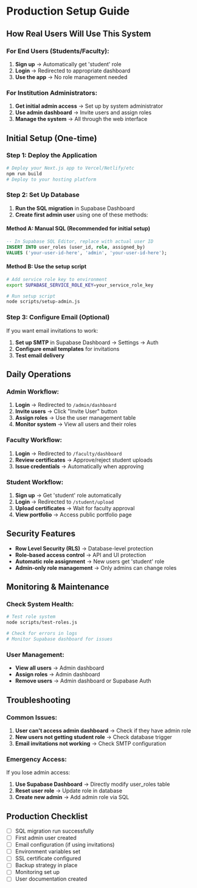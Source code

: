 # Production Setup Guide

## How Real Users Will Use This System

### **For End Users (Students/Faculty):**
1. **Sign up** → Automatically get 'student' role
2. **Login** → Redirected to appropriate dashboard
3. **Use the app** → No role management needed

### **For Institution Administrators:**
1. **Get initial admin access** → Set up by system administrator
2. **Use admin dashboard** → Invite users and assign roles
3. **Manage the system** → All through the web interface

## Initial Setup (One-time)

### Step 1: Deploy the Application
```bash
# Deploy your Next.js app to Vercel/Netlify/etc
npm run build
# Deploy to your hosting platform
```

### Step 2: Set Up Database
1. **Run the SQL migration** in Supabase Dashboard
2. **Create first admin user** using one of these methods:

#### Method A: Manual SQL (Recommended for initial setup)
```sql
-- In Supabase SQL Editor, replace with actual user ID
INSERT INTO user_roles (user_id, role, assigned_by) 
VALUES ('your-user-id-here', 'admin', 'your-user-id-here');
```

#### Method B: Use the setup script
```bash
# Add service role key to environment
export SUPABASE_SERVICE_ROLE_KEY=your_service_role_key

# Run setup script
node scripts/setup-admin.js
```

### Step 3: Configure Email (Optional)
If you want email invitations to work:
1. **Set up SMTP** in Supabase Dashboard → Settings → Auth
2. **Configure email templates** for invitations
3. **Test email delivery**

## Daily Operations

### **Admin Workflow:**
1. **Login** → Redirected to `/admin/dashboard`
2. **Invite users** → Click "Invite User" button
3. **Assign roles** → Use the user management table
4. **Monitor system** → View all users and their roles

### **Faculty Workflow:**
1. **Login** → Redirected to `/faculty/dashboard`
2. **Review certificates** → Approve/reject student uploads
3. **Issue credentials** → Automatically when approving

### **Student Workflow:**
1. **Sign up** → Get 'student' role automatically
2. **Login** → Redirected to `/student/upload`
3. **Upload certificates** → Wait for faculty approval
4. **View portfolio** → Access public portfolio page

## Security Features

- **Row Level Security (RLS)** → Database-level protection
- **Role-based access control** → API and UI protection
- **Automatic role assignment** → New users get 'student' role
- **Admin-only role management** → Only admins can change roles

## Monitoring & Maintenance

### **Check System Health:**
```bash
# Test role system
node scripts/test-roles.js

# Check for errors in logs
# Monitor Supabase dashboard for issues
```

### **User Management:**
- **View all users** → Admin dashboard
- **Assign roles** → Admin dashboard
- **Remove users** → Admin dashboard or Supabase Auth

## Troubleshooting

### **Common Issues:**
1. **User can't access admin dashboard** → Check if they have admin role
2. **New users not getting student role** → Check database trigger
3. **Email invitations not working** → Check SMTP configuration

### **Emergency Access:**
If you lose admin access:
1. **Use Supabase Dashboard** → Directly modify user_roles table
2. **Reset user role** → Update role in database
3. **Create new admin** → Add admin role via SQL

## Production Checklist

- [ ] SQL migration run successfully
- [ ] First admin user created
- [ ] Email configuration (if using invitations)
- [ ] Environment variables set
- [ ] SSL certificate configured
- [ ] Backup strategy in place
- [ ] Monitoring set up
- [ ] User documentation created
